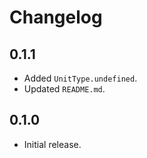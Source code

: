 # Changelog

## 0.1.1

- Added `UnitType.undefined`.
- Updated `README.md`.

## 0.1.0

- Initial release.
